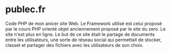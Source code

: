 # publec.fr
Code PHP de mon anicer site Web.
Le Framework utilisé est celui proposé par le cours PHP orienté objet anciennement proposé par le site du zero.
Le site n'est plus en ligne. 
Le but de ce site était le partage de documents entre les utilisateurs, une sorte de réseau social qui permettait de stocker, classet et partager 
des fichiers avec les utilisateurs de son choix.
